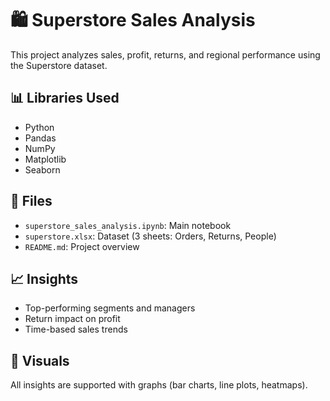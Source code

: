 # 🛍️ Superstore Sales Analysis

This project analyzes sales, profit, returns, and regional performance using the Superstore dataset.

## 📊 Libraries Used
- Python
- Pandas
- NumPy
- Matplotlib
- Seaborn

## 📁 Files
- `superstore_sales_analysis.ipynb`: Main notebook
- `superstore.xlsx`: Dataset (3 sheets: Orders, Returns, People)
- `README.md`: Project overview

## 📈 Insights
- Top-performing segments and managers
- Return impact on profit
- Time-based sales trends

## 📌 Visuals
All insights are supported with graphs (bar charts, line plots, heatmaps).
